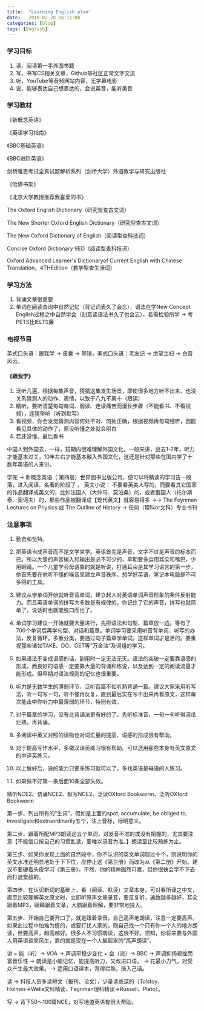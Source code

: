 ```yaml
---
title:  "Learning English plan"
date:   2018-02-28 16:11:00
categories: [blog]
tags: [English]
---
```


### 学习目标

1. 读，阅读第一手外国书籍
2. 写，书写CS相关文章，Github等社区正常文字交流
3. 听，YouTube等音频网站内容，无字幕电影
4. 说，能够表达自己想表达的，会说英音，能听美音

### 学习教材

《新概念英语》

《英语学习指南》

《BBC基础英语》

《BBC进阶英语》

剑桥雅思考试全真试题解析系列（剑桥大学）外语教学与研究出版社

《哈佛书架》

《北京大学教授推荐我喜爱的书》

The Oxford English Dictionary（研究型查古文词）

The New Shorter Oxford English Dictionary（研究型查古文词）

The New Oxford Dictionary of English（阅读型查科技词）

Concise Oxford Dictionary 9ED（阅读型查科技词）

Oxford Advanced Learner's Dictionaryof Current English with Chinese Translation，4THEdition（教学型查生活词）

### 学习方法

1. 背诵文章很重要
2. 单词在阅读查询中自然记忆（背记词表久了会忘），语法在学New Concept English过程之中自然学会（刻意读语法书久了也会忘），若需检验所学 → 考PETS比IELTS廉

### 电视节目

英式口头语：跟我学 → 皮囊 → 黑镜，美式口头语：老友记 → 绝望主妇 → 白宫风云。

#### 《跟我学》

1. 泛听几遍、根据每集声音，猜猜这集发生场景，即使很多地方听不出来、也没关系猜测人的动作、表情，以致于八九不离十（跟读）
2. 精听，要听清楚每句每词、弱读、连读痛苦而漫长步骤（不能看书、不看视频），连猜带听（听到默写）
3. 看视频，你会发觉猜测内容何处不对、何处正确，根据视频再每句细听，因能看见具体的动作了，原没听懂之处就会明白
4. 若还没懂、最后看书

中国人到外国去，一样，短期内很难理解外国文化。一般来讲，出去1-2年，听力才能基本过关，10年左右才能基本融入外国文化，这还是针对那些在国内学了十数年英语的人来讲。



学完 → 新概念英语（ 第四册）世界图书出版公司，便可以将精读的学习告一段落，进入阅读、名著的阶段了 。
英文小说： 不要看英美人写的，而要看其它国家的作品翻译成英文的，比如法国人（大仲马、莫泊桑）的，或者俄国人（托尔斯泰、契诃夫）的，那些作品被翻译成【现代英文】就容易得多 →→ The Feynman Lectures on Physics 或 The Outline of History → 任何（理科or文科）专业书刊

### 注意事项

1. 勤奋和坚持。 

2. 把英语当成声音而不是文学来学。英语首先是声音，文字不过是声音的标本而已。所以大量的声音输入和输出是必不可少的，早期要多运用耳朵和嘴巴，少用眼睛。一个儿童学会母语靠的就是听说，打通耳朵是其学习语言的第一步，他首先要在他听不懂的噪音里建立声音秩序。想学好英语，笔记本电脑是不可多得的工具。 

3. 建议从学单词开始就听音背单词，建立起人对英语单词声音形象的条件反射能力。而且英语单词的拼写大多数是有规律的，你记住了它的声音，拼写也就简单了，说话时也就能脱口而出了。 

4. 单词学习建议一开始就要大量进行，先把语法和句型、篇章放一边。等有了700个单词后再学句型、对话和篇章。单词学习要采用听音背单词、听写的办法，反复循环，多重分类，要通过句子篇章学单词，这样单词才是活的。要重视那些诸如TAKE、DO、GET等“万金油”及词组的学习。 

5. 如果语法不变成语感的话，到用时一定无法无天。语法的突破一定要靠语感的形成，而良好的语感一定要靠大量的背诵和练说，以及达到一定的阅读流量才能形成。但早期对语法规则的记忆也很重要。 

6. 听力是无数学生的薄弱环节，泛听百篇不如听熟背诵一篇。建议大家采用听写法，听一句写一句，听不懂再反复，直到最后实在写不出来再看原文，这样每次能击中你听力中最薄弱的环节，特别有效。 

7. 对于篇章的学习，没有比背诵法更有好的了。先听标准音，一句一句听得滚瓜烂熟，再背诵。 

8. 多阅读中英文对照的读物也对词汇量的提高、语感的形成很有帮助。

9. 对于提高写作水平，多做汉译英练习很有帮助。可以选用那些本身有英文原文的中译英练习。 

10. 以上做好后，说的能力只要多练习就可以了，多找英语是母语的人练习。 

11. 如果做不好第一条后面10条全部失效。



精听NCE2、仿诵NCE2、默写NCE2、泛读OXford Bookworm、泛听OXford Bookworm



第一步、列出所有的“生词”，假如是上面的spot, accumulate, be obliged to, investigate和extraordinarily五个，注上音标，标明意义。 

第二步、跟着所配MP3朗读这五个单词，对发音不准的或没有把握的，尤其要注意【不能信口按自己的习惯乱读，要唯以录音为准。】朗读至比较熟练为止。 

第三步、如果你发现上面的自然段中，你不认识的英文单词超过十个，则说明你的英文水准还明显地处于下下位，应停止这《第三册》而改为从《第二册》开始。建议不要硬着头皮学习《第三册》，不然，你的精神固然可嘉，但你很快会学不下去而打退堂鼓的。 

第四步、在认识新词的基础上，看（阅读、默读）文章本身，可对看所译之中文，直至比较理解英文原文时，立即听原声文章录音，要反复听，遍数越多越好，耳朵跟着MP3，眼睛跟着文章，大脑跟着理解，要非常地投入。 

第五步、开始自己要开口了。就是跟着录音，自己高声地朗读，注意一定要高声。如果此过程中怕难为情的，或要打扰人家的，则自己找一个只有你一个人的地方朗读，但要高声，越高越好。很多人不习惯朗读，这很不好。须知，你将来要与外国人用英语谈笑风生，靠的就是现在一个人躲起来的“高声朗读”。



讲 = 能（听）→ VOA → 声调平稳少变化 + 会（说）→ BBC → 声调抑扬顿挫而富音乐性
→ 朗读是小脑记忆，能提高听力，又改进口语。
→ 花最小力气，对受众产生最大效果。
→ 适用口语课本，背得烂熟，渐入己话。


读 → 科技人员多读短文（报刊、论文），少量读些深的（Tolstoy、Holmes→Wells文科精读、Feynman理科精读→Russell、Plato）。


写 → 背下50～100篇NCE，对写地道英语有很大帮助。